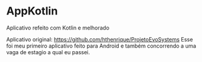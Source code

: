 # AppKotlin

Aplicativo refeito com Kotlin e melhorado

Aplicativo original: https://github.com/hthenrique/ProjetoEvoSystems
Esse foi meu primeiro aplicativo feito para Android e também concorrendo a uma vaga de estagio a qual eu passei.

